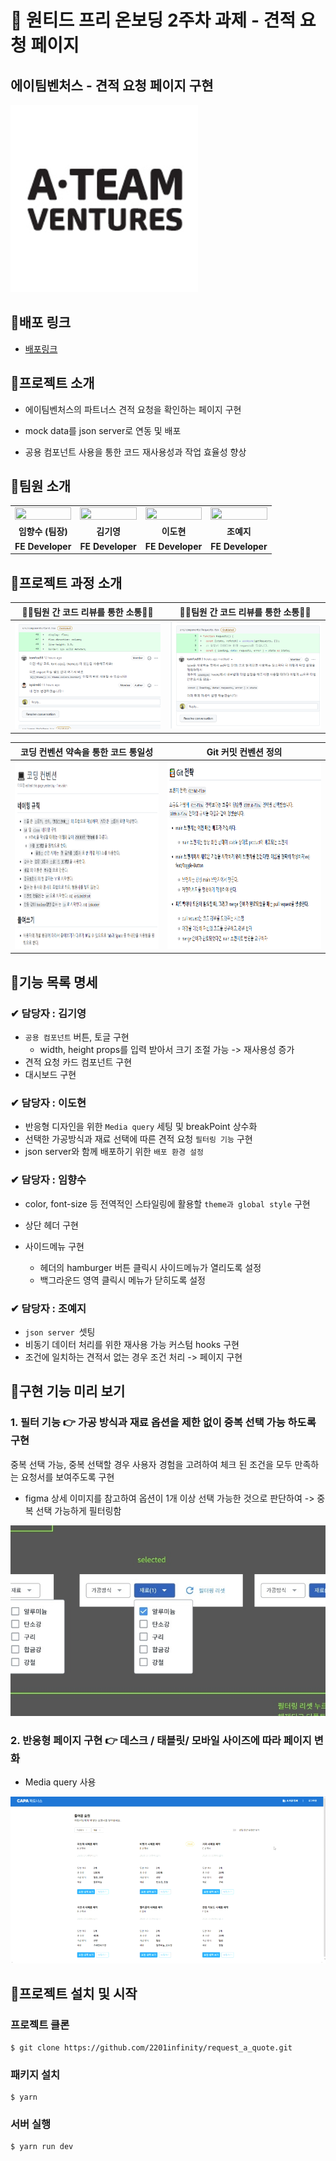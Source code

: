 # 📝 원티드 프리 온보딩 2주차 과제 - 견적 요청 페이지

## 에이팀벤처스 - 견적 요청 페이지 구현

<img src="README.assets/ateamventures_logo_1558522489.jpg" alt="에이팀벤처스" style="width:300px;" />

## 📌배포 링크

- [배포링크](https://requestquote.herokuapp.com/)

## 📌프로젝트 소개

- 에이팀벤처스의 파트너스 견적 요청을 확인하는 페이지 구현

- mock data를 json server로 연동 및 배포

- 공용 컴포넌트 사용을 통한 코드 재사용성과 작업 효율성 향상

## 📌팀원 소개

<table align="center">
<tr >
<td align="center"><a href="https://github.com/perfumelim"><img src="https://avatars.githubusercontent.com/perfumelim" width="100%"  height="50%" /></a></td>
<td align="center"><a href="https://github.com/kykim00"><img src="https://avatars.githubusercontent.com/kykim00" width="100%"  height="65%"/></a></td>
<td align="center"><a href="https://github.com/ksmfou98"><img src="https://avatars.githubusercontent.com/ksmfou98" width="100%" height="50%" /></a></td>
<td align="center"><a href="https://github.com/yezyvibe"><img src="https://avatars.githubusercontent.com/yezyvibe" width="100%"  height="50%"/></a></td>
</tr>
<tr>
<td align="center"><b> 임향수 (팀장)</b></td>
<td align="center"><b>김기영</b></td>
<td align="center"><b>이도현</b></td>
<td align="center"><b>조예지</b></td>
</tr>
<tr>
<td align="center"><b>FE Developer</b></td>
<td align="center"><b>FE Developer</b></td>
<td align="center"><b>FE Developer</b></td>
<td align="center"><b>FE Developer</b></td>
</tr>
</table>

## 📌프로젝트 과정 소개

|                   🦸‍♂️팀원 간 코드 리뷰를 통한 소통🦸‍♀️                   |                   🦸‍♂️팀원 간 코드 리뷰를 통한 소통🦸‍♀️                   |
| :-------------------------------------------------------------------: | :-------------------------------------------------------------------: |
| ![image-20220208215522546](README.assets/image-20220208215522546.png) | ![image-20220208215601863](README.assets/image-20220208215601863.png) |

|                                         코딩 컨벤션 약속을 통한 코드 통일성                                         |                                                Git 커밋 컨벤션 정의                                                 |
| :-----------------------------------------------------------------------------------------------------------------: | :-----------------------------------------------------------------------------------------------------------------: |
| <img src="README.assets/image-20220129152127586.png" alt="image-20220129152127586" width="570px" height = "300px"/> | <img src="README.assets/image-20220129151957567.png" alt="image-20220129151957567" width="600px" height = "300px"/> |

## 📌기능 목록 명세

### ✔ 담당자 : 김기영

- `공용 컴포넌트` 버튼, 토글 구현
  - width, height props를 입력 받아서 크기 조절 가능 -> 재사용성 증가
- 견적 요청 카드 컴포넌트 구현
- 대시보드 구현

### ✔ 담당자 : 이도현

- 반응형 디자인을 위한 `Media query` 세팅 및 breakPoint 상수화
- 선택한 가공방식과 재료 선택에 따른 견적 요청 `필터링 기능` 구현
- json server와 함께 배포하기 위한 `배포 환경 설정`

### ✔ 담당자 : 임향수

- color, font-size 등 전역적인 스타일링에 활용할 `theme과 global style` 구현

- 상단 헤더 구현

- 사이드메뉴 구현

  - 헤더의 hamburger 버튼 클릭시 사이드메뉴가 열리도록 설정
  - 백그라운드 영역 클릭시 메뉴가 닫히도록 설정

### ✔ 담당자 : 조예지

- `json server `셋팅
- 비동기 데이터 처리를 위한 재사용 가능 커스텀 hooks 구현
- 조건에 일치하는 견적서 없는 경우 조건 처리 -> 페이지 구현

## 📌구현 기능 미리 보기

### 1. 필터 기능 👉 가공 방식과 재료 옵션을 제한 없이 중복 선택 가능 하도록 구현

중복 선택 가능, 중복 선택할 경우 사용자 경험을 고려하여 체크 된 조건을 모두 만족하는 요청서를 보여주도록 구현

- figma 상세 이미지를 참고하여 옵션이 1개 이상 선택 가능한 것으로 판단하여 -> 중복 선택 가능하게 필터링함

<img src="README.assets/KakaoTalk_20220208_102526186.jpg" alt="KakaoTalk_20220208_102526186" style="zoom:70%;" />

### 2. 반응형 페이지 구현 👉 데스크 / 태블릿/ 모바일 사이즈에 따라 페이지 변화

- Media query 사용

![ezgif.com-gif-maker](README.assets/ezgif.com-gif-maker.gif)

## 📌프로젝트 설치 및 시작

### 프로젝트 클론

```
$ git clone https://github.com/2201infinity/request_a_quote.git
```

### 패키지 설치

```
$ yarn
```

### 서버 실행

```
$ yarn run dev
```
